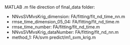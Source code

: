 MATLAB .m file direction of final_data folder:
- NNvsSVMvsKrig_dimension: FA/fitting/fit_nd_time_nn.m
- rmse_time_dimension_05_04: FA/fitting/fit_nd_time.m
- rmse_time_number: FA/fitting/fit_nd_time.m
- NNvsSVMvsKrig_dataNumber: FA/fitting/fit_nd_nn.m
- method_1: FA/svm predict/m1_svm_krig.m